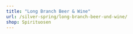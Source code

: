 ```yaml
---
title: "Long Branch Beer & Wine"
url: /silver-spring/long-branch-beer-und-wine/
shop: Spirituosen
---
```

